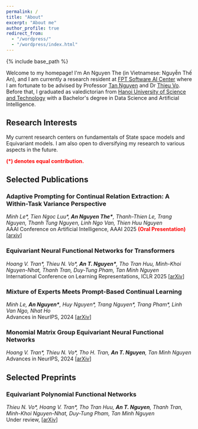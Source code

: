 ```yaml
---
permalink: /
title: "About"
excerpt: "About me"
author_profile: true
redirect_from: 
  - "/wordpress/"
  - "/wordpress/index.html"
---
```


{% include base_path %}

   
Welcome to my homepage! I'm An Nguyen The (in Vietnamese: Nguyễn Thế An), and I am currently a research resident at [FPT Software AI Center](https://fpt-aicenter.com/en/) where I am fortunate to be advised by Professor [Tan Nguyen](https://tanmnguyen89.github.io/) and Dr [Thieu Vo](https://scholar.google.at/citations?user=CM2qJSoAAAAJ&hl=en/). Before that, I graduated as valedictorian from [Hanoi University of Science and Technology](https://hust.edu.vn/) with a Bachelor's degree in Data Science and Artificial Intelligence. 

## Research Interests 
My current research centers on fundamentals of State space models and Equivariant models. I am also open to diversifying my research to various aspects in the future.


<span style="color:red"> **(\*) denotes equal contribution.** </span> <br/>
## Selected Publications
### Adaptive Prompting for Continual Relation Extraction: A Within-Task Variance Perspective
*Minh Le\*, Tien Ngoc Luu\*, __An Nguyen The\*__, Thanh-Thien Le, Trang Nguyen, Thanh Tung Nguyen, Linh Ngo Van, Thien Huu Nguyen*<br/>
AAAI Conference on Artificial Intelligence, AAAI 2025 <span style="color:red"> **(Oral Presentation)** </span> <br/> [[arxiv](https://arxiv.org/pdf/2412.08285)] 
### Equivariant Neural Functional Networks for Transformers
*Hoang V. Tran\*, Thieu N. Vo\*, __An T. Nguyen\*__, Tho Tran Huu, Minh-Khoi Nguyen-Nhat, Thanh Tran, Duy-Tung Pham, Tan Minh Nguyen*<br/>
International Conference on Learning Representations, ICLR 2025 [[arXiv](https://arxiv.org/abs/2410.04209)]
### Mixture of Experts Meets Prompt-Based Continual Learning
*Minh Le, __An Nguyen\*__, Huy Nguyen\*, Trang Nguyen\*, Trang Pham\*, Linh Van Ngo, Nhat Ho*<br/>
Advances in NeurIPS, 2024 [[arXiv](https://arxiv.org/abs/2405.14124)]
### Monomial Matrix Group Equivariant Neural Functional Networks
*Hoang V. Tran\*, Thieu N. Vo\*, Tho H. Tran, __An T. Nguyen__, Tan Minh Nguyen*<br/>
Advances in NeurIPS, 2024 [[arXiv](https://arxiv.org/abs/2409.11697)]
## Selected Preprints
### Equivariant Polynomial Functional Networks
*Thieu N. Vo\*, Hoang V. Tran\*, Tho Tran Huu, __An T. Nguyen__, Thanh Tran, Minh-Khoi Nguyen-Nhat, Duy-Tung Pham, Tan Minh Nguyen*<br/>
Under review, [[arXiv](https://arxiv.org/abs/2410.04213)]



